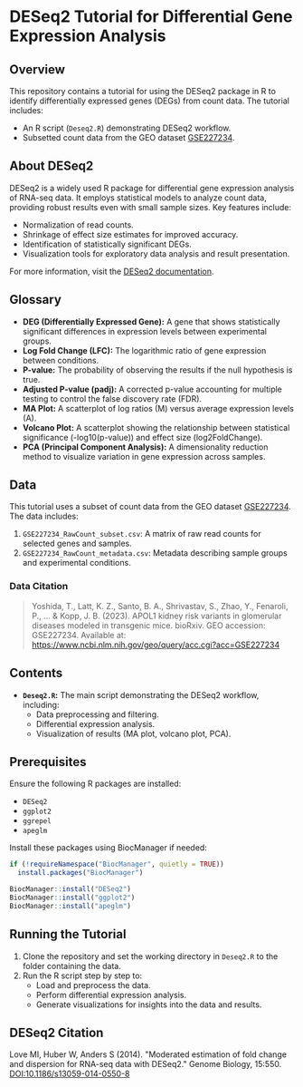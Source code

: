 # DESeq2 Tutorial for Differential Gene Expression Analysis

## Overview
This repository contains a tutorial for using the DESeq2 package in R to identify differentially expressed genes (DEGs) from count data. The tutorial includes:

- An R script (`Deseq2.R`) demonstrating DESeq2 workflow.
- Subsetted count data from the GEO dataset [GSE227234](https://www.ncbi.nlm.nih.gov/geo/query/acc.cgi?acc=GSE227234).

## About DESeq2
DESeq2 is a widely used R package for differential gene expression analysis of RNA-seq data. It employs statistical models to analyze count data, providing robust results even with small sample sizes. Key features include:

- Normalization of read counts.
- Shrinkage of effect size estimates for improved accuracy.
- Identification of statistically significant DEGs.
- Visualization tools for exploratory data analysis and result presentation.

For more information, visit the [DESeq2 documentation](https://bioconductor.org/packages/release/bioc/html/DESeq2.html).

## Glossary
- **DEG (Differentially Expressed Gene):** A gene that shows statistically significant differences in expression levels between experimental groups.
- **Log Fold Change (LFC):** The logarithmic ratio of gene expression between conditions.
- **P-value:** The probability of observing the results if the null hypothesis is true.
- **Adjusted P-value (padj):** A corrected p-value accounting for multiple testing to control the false discovery rate (FDR).
- **MA Plot:** A scatterplot of log ratios (M) versus average expression levels (A).
- **Volcano Plot:** A scatterplot showing the relationship between statistical significance (-log10(p-value)) and effect size (log2FoldChange).
- **PCA (Principal Component Analysis):** A dimensionality reduction method to visualize variation in gene expression across samples.

## Data
This tutorial uses a subset of count data from the GEO dataset [GSE227234](https://www.ncbi.nlm.nih.gov/geo/query/acc.cgi?acc=GSE227234). The data includes:

1. `GSE227234_RawCount_subset.csv`: A matrix of raw read counts for selected genes and samples.
2. `GSE227234_RawCount_metadata.csv`: Metadata describing sample groups and experimental conditions.

### Data Citation
> Yoshida, T., Latt, K. Z., Santo, B. A., Shrivastav, S., Zhao, Y., Fenaroli, P., ... & Kopp, J. B. (2023). APOL1 kidney risk variants in glomerular diseases modeled in transgenic mice. bioRxiv.
> GEO accession: GSE227234. Available at: https://www.ncbi.nlm.nih.gov/geo/query/acc.cgi?acc=GSE227234

## Contents
- **`Deseq2.R`:** The main script demonstrating the DESeq2 workflow, including:
  - Data preprocessing and filtering.
  - Differential expression analysis.
  - Visualization of results (MA plot, volcano plot, PCA).

## Prerequisites
Ensure the following R packages are installed:
- `DESeq2`
- `ggplot2`
- `ggrepel`
- `apeglm`

Install these packages using BiocManager if needed:
```R
if (!requireNamespace("BiocManager", quietly = TRUE))
  install.packages("BiocManager")

BiocManager::install("DESeq2")
BiocManager::install("ggplot2")
BiocManager::install("apeglm")
```

## Running the Tutorial
1. Clone the repository and set the working directory in `Deseq2.R` to the folder containing the data.
2. Run the R script step by step to:
   - Load and preprocess the data.
   - Perform differential expression analysis.
   - Generate visualizations for insights into the data and results.

## DESeq2 Citation
Love MI, Huber W, Anders S (2014). "Moderated estimation of fold change and dispersion for RNA-seq data with DESeq2." Genome Biology, 15:550. [DOI:10.1186/s13059-014-0550-8](https://doi.org/10.1186/s13059-014-0550-8)

